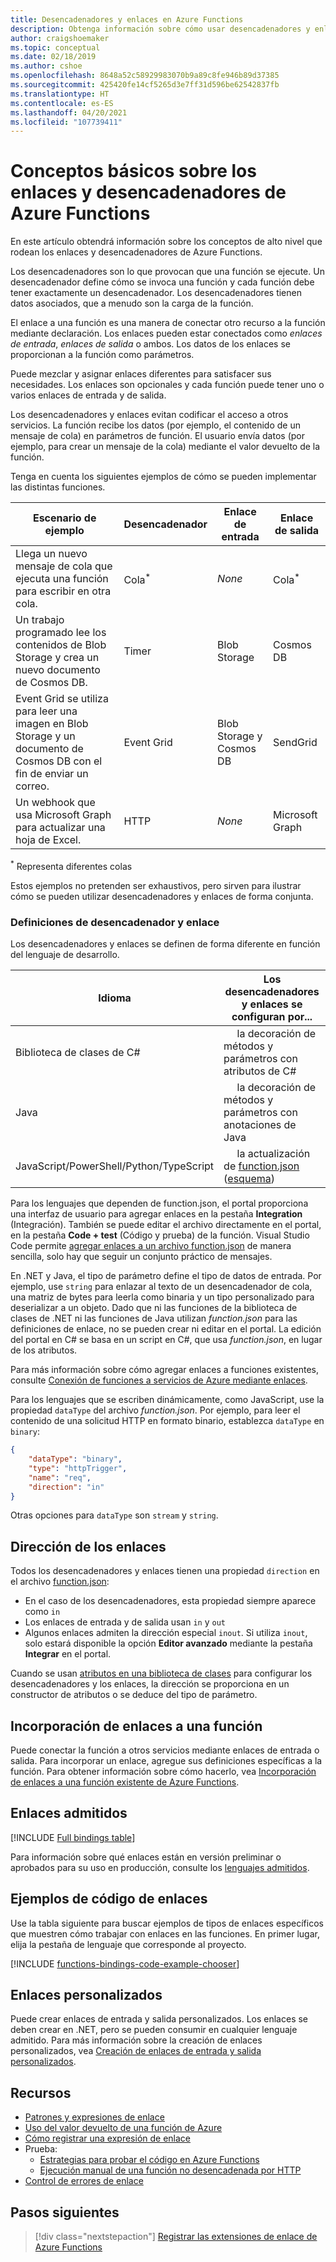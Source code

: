 ```yaml
---
title: Desencadenadores y enlaces en Azure Functions
description: Obtenga información sobre cómo usar desencadenadores y enlaces para conectar Azure Functions a eventos en línea y servicios basados en la nube.
author: craigshoemaker
ms.topic: conceptual
ms.date: 02/18/2019
ms.author: cshoe
ms.openlocfilehash: 8648a52c58929983070b9a89c8fe946b89d37385
ms.sourcegitcommit: 425420fe14cf5265d3e7ff31d596be62542837fb
ms.translationtype: HT
ms.contentlocale: es-ES
ms.lasthandoff: 04/20/2021
ms.locfileid: "107739411"
---
```

# <a name="azure-functions-triggers-and-bindings-concepts"></a>Conceptos básicos sobre los enlaces y desencadenadores de Azure Functions

En este artículo obtendrá información sobre los conceptos de alto nivel que rodean los enlaces y desencadenadores de Azure Functions.

Los desencadenadores son lo que provocan que una función se ejecute. Un desencadenador define cómo se invoca una función y cada función debe tener exactamente un desencadenador. Los desencadenadores tienen datos asociados, que a menudo son la carga de la función. 

El enlace a una función es una manera de conectar otro recurso a la función mediante declaración. Los enlaces pueden estar conectados como *enlaces de entrada*, *enlaces de salida* o ambos. Los datos de los enlaces se proporcionan a la función como parámetros.

Puede mezclar y asignar enlaces diferentes para satisfacer sus necesidades. Los enlaces son opcionales y cada función puede tener uno o varios enlaces de entrada y de salida.

Los desencadenadores y enlaces evitan codificar el acceso a otros servicios. La función recibe los datos (por ejemplo, el contenido de un mensaje de cola) en parámetros de función. El usuario envía datos (por ejemplo, para crear un mensaje de la cola) mediante el valor devuelto de la función. 

Tenga en cuenta los siguientes ejemplos de cómo se pueden implementar las distintas funciones.

| Escenario de ejemplo | Desencadenador | Enlace de entrada | Enlace de salida |
|-------------|---------|---------------|----------------|
| Llega un nuevo mensaje de cola que ejecuta una función para escribir en otra cola. | Cola<sup>*</sup> | *None* | Cola<sup>*</sup> |
|Un trabajo programado lee los contenidos de Blob Storage y crea un nuevo documento de Cosmos DB. | Timer | Blob Storage | Cosmos DB |
|Event Grid se utiliza para leer una imagen en Blob Storage y un documento de Cosmos DB con el fin de enviar un correo. | Event Grid | Blob Storage y Cosmos DB | SendGrid |
| Un webhook que usa Microsoft Graph para actualizar una hoja de Excel. | HTTP | *None* | Microsoft Graph |

<sup>\*</sup> Representa diferentes colas

Estos ejemplos no pretenden ser exhaustivos, pero sirven para ilustrar cómo se pueden utilizar desencadenadores y enlaces de forma conjunta.

###  <a name="trigger-and-binding-definitions"></a>Definiciones de desencadenador y enlace

Los desencadenadores y enlaces se definen de forma diferente en función del lenguaje de desarrollo.

| Idioma | Los desencadenadores y enlaces se configuran por... |
|-------------|--------------------------------------------|
| Biblioteca de clases de C# | &nbsp;&nbsp;&nbsp;&nbsp;&nbsp;la decoración de métodos y parámetros con atributos de C# |
| Java | &nbsp;&nbsp;&nbsp;&nbsp;&nbsp;la decoración de métodos y parámetros con anotaciones de Java  | 
| JavaScript/PowerShell/Python/TypeScript | &nbsp;&nbsp;&nbsp;&nbsp;&nbsp;la actualización de [function.json](./functions-reference.md) ([esquema](http://json.schemastore.org/function)) |

Para los lenguajes que dependen de function.json, el portal proporciona una interfaz de usuario para agregar enlaces en la pestaña **Integration** (Integración). También se puede editar el archivo directamente en el portal, en la pestaña **Code + test** (Código y prueba) de la función. Visual Studio Code permite [agregar enlaces a un archivo function.json](functions-develop-vs-code.md?tabs=nodejs#add-a-function-to-your-project) de manera sencilla, solo hay que seguir un conjunto práctico de mensajes. 

En .NET y Java, el tipo de parámetro define el tipo de datos de entrada. Por ejemplo, use `string` para enlazar al texto de un desencadenador de cola, una matriz de bytes para leerla como binaria y un tipo personalizado para deserializar a un objeto. Dado que ni las funciones de la biblioteca de clases de .NET ni las funciones de Java utilizan *function.json* para las definiciones de enlace, no se pueden crear ni editar en el portal. La edición del portal en C# se basa en un script en C#, que usa *function.json*, en lugar de los atributos.

Para más información sobre cómo agregar enlaces a funciones existentes, consulte [Conexión de funciones a servicios de Azure mediante enlaces](add-bindings-existing-function.md).

Para los lenguajes que se escriben dinámicamente, como JavaScript, use la propiedad `dataType` del archivo *function.json*. Por ejemplo, para leer el contenido de una solicitud HTTP en formato binario, establezca `dataType` en `binary`:

```json
{
    "dataType": "binary",
    "type": "httpTrigger",
    "name": "req",
    "direction": "in"
}
```

Otras opciones para `dataType` son `stream` y `string`.

## <a name="binding-direction"></a>Dirección de los enlaces

Todos los desencadenadores y enlaces tienen una propiedad `direction` en el archivo [function.json](./functions-reference.md):

- En el caso de los desencadenadores, esta propiedad siempre aparece como `in`
- Los enlaces de entrada y de salida usan `in` y `out`
- Algunos enlaces admiten la dirección especial `inout`. Si utiliza `inout`, solo estará disponible la opción **Editor avanzado** mediante la pestaña **Integrar** en el portal.

Cuando se usan [atributos en una biblioteca de clases](functions-dotnet-class-library.md) para configurar los desencadenadores y los enlaces, la dirección se proporciona en un constructor de atributos o se deduce del tipo de parámetro.

## <a name="add-bindings-to-a-function"></a>Incorporación de enlaces a una función

Puede conectar la función a otros servicios mediante enlaces de entrada o salida. Para incorporar un enlace, agregue sus definiciones específicas a la función. Para obtener información sobre cómo hacerlo, vea [Incorporación de enlaces a una función existente de Azure Functions](add-bindings-existing-function.md).  

## <a name="supported-bindings"></a>Enlaces admitidos

[!INCLUDE [Full bindings table](../../includes/functions-bindings.md)]

Para información sobre qué enlaces están en versión preliminar o aprobados para su uso en producción, consulte los [lenguajes admitidos](supported-languages.md).

## <a name="bindings-code-examples"></a>Ejemplos de código de enlaces

Use la tabla siguiente para buscar ejemplos de tipos de enlaces específicos que muestren cómo trabajar con enlaces en las funciones. En primer lugar, elija la pestaña de lenguaje que corresponde al proyecto. 

[!INCLUDE [functions-bindings-code-example-chooser](../../includes/functions-bindings-code-example-chooser.md)]

## <a name="custom-bindings"></a>Enlaces personalizados

Puede crear enlaces de entrada y salida personalizados. Los enlaces se deben crear en .NET, pero se pueden consumir en cualquier lenguaje admitido. Para más información sobre la creación de enlaces personalizados, vea [Creación de enlaces de entrada y salida personalizados](https://github.com/Azure/azure-webjobs-sdk/wiki/Creating-custom-input-and-output-bindings).

## <a name="resources"></a>Recursos
- [Patrones y expresiones de enlace](./functions-bindings-expressions-patterns.md)
- [Uso del valor devuelto de una función de Azure](./functions-bindings-return-value.md)
- [Cómo registrar una expresión de enlace](./functions-bindings-register.md)
- Prueba:
  - [Estrategias para probar el código en Azure Functions](functions-test-a-function.md)
  - [Ejecución manual de una función no desencadenada por HTTP](functions-manually-run-non-http.md)
- [Control de errores de enlace](./functions-bindings-errors.md)

## <a name="next-steps"></a>Pasos siguientes
> [!div class="nextstepaction"]
> [Registrar las extensiones de enlace de Azure Functions](./functions-bindings-register.md)
